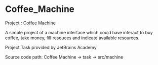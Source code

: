 # Coffee_Machine
Project : Coffee Machine

A simple project of a machine interface which could have interact to buy coffee, take money, fill resouces and indicate available resources.

Project Task provided by JetBrains Academy

Source code path:
  Coffee Machine -> task -> src/machine 
